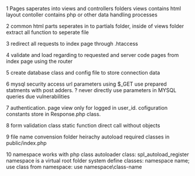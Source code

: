 1
Pages saperates into views and controllers folders
views contains html layout
contoller contains php or other data handling processes

2
common html parts seperates in to partials folder, inside of views folder
extract all function to seperate file

3
redirect all requests to index page through .htaccess

4
validate and load regarding to requested and server code pages from index page using the router

5
create database class and config file to store connection data

6
mysql security
access url parameters using $_GET
use prepared statments with post adders. ?
never directly use parameters in MYSQL queries due vulnerabilities

7
authentication. page view only for logged in user_id.
cofiguration constants store in Response.php class.

8
form validation class
static function direct call without objects

9
file name convension
folder heirachy
autoload required classes in public/index.php

10
namespace
works with php class autoloader class: spl_autoload_register
namespace is a virtual root folder system
define classes: namespace name;
use class from namespace: use namespace\class-name




